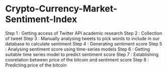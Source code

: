 # Crypto-Currency-Market-Sentiment-Index
Step 1 : Getting access of Twitter API academic research
Step 2 : Collection of tweet
Step 3 : Manually analysing tweets to pick words to include in our database to calculate sentiment
Step 4 : Generating sentiment score
Step 5 : Analysing sentiment score using time-series models
Step 6 : Getting suitable time series model to predict sentiment score
Step 7 : Establishing coorelation between price of the bitcoin and sentiment score
Step 8 : Predicting price of the bitcoin
